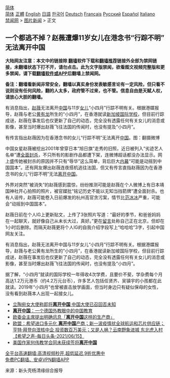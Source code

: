  <!-- 面包屑导航 --> <div class="breadcrumb"><!-- GTranslate: https://gtranslate.io/ -->  <div class="switcher notranslate">  <div class="selected">  <a href="#" onclick="return false;"> 简体</a>  </div>  <div class="option">  <a href="https://www.bannedbook.org" onclick="doGTranslate('zh-CN|zh-CN');jQuery('div.switcher div.selected a').html(jQuery(this).html());return false;" title="简体中文" class="nturl selected"> 简体</a>  <a href="https://www.bannedbook.org/zh-tw/" onclick="doGTranslate('zh-CN|zh-TW');jQuery('div.switcher div.selected a').html(jQuery(this).html());return false;" title="繁體中文" class="nturl"> 正體</a>  <a href="https://www.bannedbook.org/en/" onclick="doGTranslate('zh-CN|en');jQuery('div.switcher div.selected a').html(jQuery(this).html());return false;" title="English" class="nturl"> English</a>  <a href="https://www.bannedbook.org/ja/" onclick="doGTranslate('zh-CN|ja');jQuery('div.switcher div.selected a').html(jQuery(this).html());return false;" title="日本語" class="nturl"> 日語</a>  <a href="https://www.bannedbook.org/ko/" onclick="doGTranslate('zh-CN|ko');jQuery('div.switcher div.selected a').html(jQuery(this).html());return false;" title="한국어" class="nturl"> 한국어</a>  <a href="https://www.bannedbook.org/de/" onclick="doGTranslate('zh-CN|de');jQuery('div.switcher div.selected a').html(jQuery(this).html());return false;" title="Deutsch" class="nturl"> Deutsch</a>  <a href="https://www.bannedbook.org/fr/" onclick="doGTranslate('zh-CN|fr');jQuery('div.switcher div.selected a').html(jQuery(this).html());return false;" title="Français" class="nturl"> Français</a>  <a href="https://www.bannedbook.org/ru/" onclick="doGTranslate('zh-CN|ru');jQuery('div.switcher div.selected a').html(jQuery(this).html());return false;" title="Русский" class="nturl"> Русский</a>  <a href="https://www.bannedbook.org/es/" onclick="doGTranslate('zh-CN|es');jQuery('div.switcher div.selected a').html(jQuery(this).html());return false;" title="Español" class="nturl"> Español</a>  <a href="https://www.bannedbook.org/it/" onclick="doGTranslate('zh-CN|it');jQuery('div.switcher div.selected a').html(jQuery(this).html());return false;" title="Italiano" class="nturl"> Italiano</a>  </div>  </div>      <div class='breadcrumb-sub'><!-- Breadcrumb NavXT 6.3.0 --> <a href="https://www.bannedbook.org/" class="home">禁闻网</a> &gt; <a href="https://www.bannedbook.org/bnews/topimagenews/" class="category">图片新闻</a> &gt; 正文</div></div><h2>一个都逃不掉？赵薇遭爆11岁女儿在港念书“行踪不明” 无法离开中国</h2> <p class="notice"><b>大陆网友注意：本文中的链接除 <a href="https://github.com/bannedbook/fanqiang" >翻墙</a>软件下载和<a href="https://github.com/killgcd/justmysocks/blob/master/README.md">翻墙推荐</a>链接外全部为禁网链接，未翻墙状态下打不开，请勿点击。此为文字版禁闻，欲看图文视频完整版和更多禁闻，请下载<a href="https://github.com/bannedbook/fanqiang">翻墙软件或APP</a>后翻墙上禁闻网。</p><p>备注：翻墙看新闻非常安全，翻墙以真实身份发表敏感言论有一定风险，但只看不说则没有任何风险，翻的人太多，政府管不过来，也不管。信息自由是天赋人权，请放心大胆的翻墙。</b></p>  <div class="entry"> <p id="summary">有消息指出，<a href="https://www.bannedbook.org/bnews/tag/%e8%b5%b5%e8%96%87/" class="st_tag internal_tag" rel="tag" title="标签 赵薇 下的日志">赵薇</a>无法离开<span class='wp_keywordlink_affiliate'><a href="https://www.bannedbook.org/" title="中国" target="_blank">中国</a></span>与11岁<a href="https://www.bannedbook.org/bnews/tag/%e5%a5%b3%e5%84%bf/" class="st_tag internal_tag" rel="tag" title="标签 女儿 下的日志">女儿</a>“小四月”行踪不明有关。根据港媒报导，赵薇与老公<a href="https://www.bannedbook.org/bnews/tag/%e9%bb%84%e6%9c%89%e9%be%99/" class="st_tag internal_tag" rel="tag" title="标签 黄有龙 下的日志">黄有龙</a>所生的“小四月”，在香港就读<a href="https://www.bannedbook.org/bnews/tag/%e6%96%b0%e5%8a%a0%e5%9d%a1/" class="st_tag internal_tag" rel="tag" title="标签 新加坡 下的日志">新加坡</a><a href="https://www.bannedbook.org/bnews/tag/%E5%9B%BD%E9%99%85%E5%AD%A6%E6%A0%A1/" class="st_tag internal_tag" rel="tag" title="标签 国际学校 下的日志">国际学校</a>，但目前行踪成谜，赵薇在事发后也仅更新了自己的动态，完全没有透露任何有关女儿的消息或影像，甚至当时爆出赵薇飞往法国的传闻时，也没有提及“小四月”。</p> <p id="conimg">有传言指出赵薇因为在香港念书的女儿“行踪不明”无法离开<a href="https://www.bannedbook.org/bnews/tag/%E4%B8%AD%E5%9B%BD/" class="st_tag internal_tag" rel="tag" title="标签 中国 下的日志">中国</a>。图：翻摄微博</p>  <p>中国女星赵薇被挖出2001年曾穿日本“旭日旗”走秀的旧照，近日被列入“劣迹艺人名单”遭<a href="https://www.bannedbook.org/bnews/tag/%E5%85%A8%E9%9D%A2%E5%B0%81%E6%9D%80/" class="st_tag internal_tag" rel="tag" title="标签 全面封杀 下的日志">全面封杀</a>，不只所有的影剧作品都遭下架，连微博超话都没办法显示。网上盛传她被封杀的原因并不只有“辱华”这么简单，背后巨大<span class='wp_keywordlink_affiliate'><a href="https://www.bannedbook.org/bnews/ccpdope/" title="中共高层内幕" target="_blank">内幕</a></span>“可能是动摇到中国国本”。还有网友爆出赵薇连夜搭机逃往法国，但又有传言直指赵薇因为在香港念书的女儿“行踪不明”无法<a href="https://www.bannedbook.org/bnews/tag/%e7%a6%bb%e5%bc%80%e4%b8%ad%e5%9b%bd/" class="st_tag internal_tag" rel="tag" title="标签 离开中国 下的日志">离开中国</a>。</p> <p>外界对突然“被消失”的赵薇感到震惊，纷纷推测可能是赵薇在个人微博上有日本靖国神社开心拍照的照片，被官媒批“铭记历史不能以无知当挡箭牌”遭全面封杀。也有人谣传，赵薇可能卷入日前爆发的杭州高官贪污案，情节比<a href="https://www.bannedbook.org/bnews/tag/%e8%8c%83%e5%86%b0%e5%86%b0/" class="st_tag internal_tag" rel="tag" title="标签 范冰冰 下的日志">范冰冰</a>严重，可能会“动摇到中国国本”。</p>  <p>赵薇日前在个人IG上更新贴文，上传了3张照片写道：“最好的季节，和爸爸妈妈在一起聊天，就好像自己从未长大过，真好。”更在<span class='wp_keywordlink'><a href="https://www.bannedbook.org/bnews/tougao/" title="留言" target="_blank">留言</a></span>处称自己正在北京，但却在1小时后删除。而隔天赵薇更将个人IG的自我介绍字段写上“哈哈哈”3字，引起中国网友关注。</p> <p>有消息指出，赵薇无法离开中国与11岁女儿“小四月”行踪不明有关。根据港媒报导，赵薇与老公黄有龙所生的“小四月”，在香港就读新加坡国际学校，但目前行踪成谜，赵薇在事发后也仅更新了自己的动态，完全没有透露任何有关女儿的消息或影像，甚至当时爆出赵薇飞往法国的传闻时，也没有提及“小四月”。</p>  <p>据了解，“小四月”就读的国际学校一年得收4次学费，且要价不斐，学杂费每个月高达1.2万元港币（约4.2万元台币），许多艺人包括任贤齐、吴镇宇的小孩都在此就读。2019年“小四月”也曾被直击放学画面，但当时身边只有疑似保母的女性，没有看到赵薇本人出现一起接女儿。</p> <ul class='op-related-articles' title='相关阅读'> <li><a href='https://www.bannedbook.org/bnews/headline/20210812/1605058.html' target='_blank'>立陶宛女大使称即将<b>离开中国</b> 中国大使已召回否未知</a></li> <li><a href='https://www.bannedbook.org/bnews/lifebaike/20210803/1599476.html' target='_blank'><b>离开中国</b>：一个德国外教眼中的中国教育</a></li> <li><a href='https://www.bannedbook.org/bnews/headline/20210616/1568139.html' target='_blank'>欧委会主席提出明确讯息「<b>离开中国</b>这样的生产商」</a></li> <li><a href='https://www.bannedbook.org/bnews/comments/20210616/1567712.html' target='_blank'>欧盟：希望进口多元化 <b>离开中国</b>产商；新一波疫情扰全球航运和芯片供应链；亨特·拜登向泄核中企 投资数百万美元；又是人祸？云南野象进城 东北虎入村【希望之声-每日头条-2021/06/15】</a></li> <li><a href='https://www.bannedbook.org/bnews/baitai/20210601/1558061.html' target='_blank'>美国作家何伟教学合同未获续签将<b>离开中国</b></a></li> </ul> <p class="texttj"> <a href="https://github.com/bannedbook/fanqiang/wiki/V2ray%E6%9C%BA%E5%9C%BA" target="_blank">全平台高速翻墙:高清视频秒开,超低延迟,9折优惠中</a><br/> <a href="https://github.com/bannedbook/fanqiang/wiki/%E7%A6%81%E9%97%BB%E7%BD%91%E5%AE%89%E5%8D%93%E7%BF%BB%E5%A2%99%E6%96%B0%E9%97%BBAPP" target="_blank">免费PC翻墙、安卓VPN翻墙APP</a></p> <p> 来源：新头壳杨清缘综合报导 </p><a name='sharetosocial'></a>  <div style="margin-bottom:5px;padding-bottom:5px;clear:both"> <div id="archive-pix-1" class="banner-ads"> <!-- AuctionX Display platform tag START --> <div id="26318x728x90x621x_ADSLOT2" clicktrack="%%CLICK_URL_ESC%%"></div> <!-- AuctionX Display platform tag END --> </div> <div id="archive-pix-2" class="banner-ads"> <!-- AuctionX Display platform tag START --> <div id="26315x300x250x621x_ADSLOT2" clicktrack="%%CLICK_URL_ESC%%"></div> <!-- AuctionX Display platform tag END --> </div> </div>  <div id="archive-pix-1" class="banner-ads"> <!-- AuctionX Display platform tag START --> <div id="26318x728x90x621x_ADSLOT3" clicktrack="%%CLICK_URL_ESC%%"></div> <!-- AuctionX Display platform tag END --> </div> </div><!--END ENTRY--> 